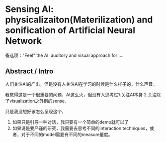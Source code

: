 # Sensing AI: physicalizaiton(Materilization) and sonification of Artificial Neural Network
备选项："Feel" the AI: auditory and visual approach for ....

## Abstract / Intro
人们关注AI的产出，但是没有人关注AI在学习的时候是什么样子的，什么声音。

我觉得这是一个很重要的问题，AI这么火，但没有人思考过1.关注AI本身 2.关注除了visualization之外别的sense.

只是我没想好该怎么呈现这个，
1. 如果只是引导一种对话，我只要有一个简单的demo就可以了
2. 如果说是要严谨的研究，我需要去思考不同的interaction techniques，或者，对于不同的model需要有不同的measure量度。


